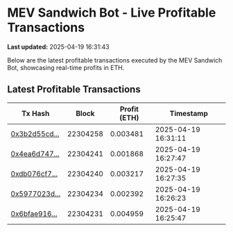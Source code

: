 # MEV Sandwich Bot - Live Profitable Transactions

**Last updated:** 2025-04-19 16:31:43

Below are the latest profitable transactions executed by the MEV Sandwich Bot, showcasing real-time profits in ETH.

## Latest Profitable Transactions

| Tx Hash | Block | Profit (ETH) | Timestamp |
|---------|-------|--------------|-----------|
| [0x3b2d55cd...](https://etherscan.io/tx/0x3b2d55cd7c5c8cc3384a4d80de0fa928a468bf947af677e555abec7271d9cdb1) | 22304258 | 0.003481 | 2025-04-19 16:31:11 |
| [0x4ea6d747...](https://etherscan.io/tx/0x4ea6d7476f8a20609bb34cccafe54b1bf1e874c80c75641a24b09a2f05413c07) | 22304241 | 0.001868 | 2025-04-19 16:27:47 |
| [0xdb076cf7...](https://etherscan.io/tx/0xdb076cf784cea7e8ebf22cf0dc6faba1d5421a1e658fbacca21621634d40f64c) | 22304240 | 0.003217 | 2025-04-19 16:27:35 |
| [0x5977023d...](https://etherscan.io/tx/0x5977023d5ddb436077dcdeb8f09f25cb0050450c991fa4a306626a655055a6e7) | 22304234 | 0.002392 | 2025-04-19 16:26:23 |
| [0x6bfae916...](https://etherscan.io/tx/0x6bfae916d538a9a78f296ab26bf940d3d76e5accb4b488c3a2ffad106aad5a83) | 22304231 | 0.004959 | 2025-04-19 16:25:47 |
